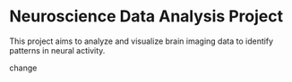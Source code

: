 # Neuroscience Data Analysis Project
This project aims to analyze and visualize brain imaging data to identify patterns in neural activity.

change